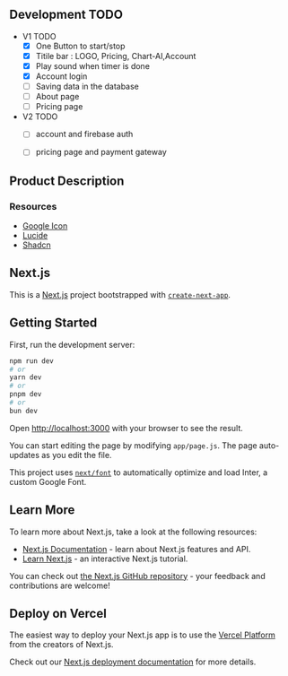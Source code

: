 
## Development TODO 




- V1 TODO
    - [X] One Button to start/stop
    - [X] Titile bar : LOGO, Pricing, Chart-AI,Account
    - [X] Play sound when timer is done
    - [X] Account login 
    - [ ] Saving data in the database
    - [ ] About page
    - [ ] Pricing page 
    
- V2 TODO
    - [ ]  account and firebase auth
    - [ ]  pricing page and payment gateway


## Product Description

### Resources

- [Google Icon](https://developers.google.com/identity/branding-guidelines)
- [Lucide](https://lucide.dev/)
- [Shadcn](https://ui.shadcn.com/)

## Next.js

This is a [Next.js](https://nextjs.org/) project bootstrapped with [`create-next-app`](https://github.com/vercel/next.js/tree/canary/packages/create-next-app).

## Getting Started

First, run the development server:

```bash
npm run dev
# or
yarn dev
# or
pnpm dev
# or
bun dev
```

Open [http://localhost:3000](http://localhost:3000) with your browser to see the result.

You can start editing the page by modifying `app/page.js`. The page auto-updates as you edit the file.

This project uses [`next/font`](https://nextjs.org/docs/basic-features/font-optimization) to automatically optimize and load Inter, a custom Google Font.

## Learn More

To learn more about Next.js, take a look at the following resources:

- [Next.js Documentation](https://nextjs.org/docs) - learn about Next.js features and API.
- [Learn Next.js](https://nextjs.org/learn) - an interactive Next.js tutorial.

You can check out [the Next.js GitHub repository](https://github.com/vercel/next.js/) - your feedback and contributions are welcome!

## Deploy on Vercel

The easiest way to deploy your Next.js app is to use the [Vercel Platform](https://vercel.com/new?utm_medium=default-template&filter=next.js&utm_source=create-next-app&utm_campaign=create-next-app-readme) from the creators of Next.js.

Check out our [Next.js deployment documentation](https://nextjs.org/docs/deployment) for more details.
